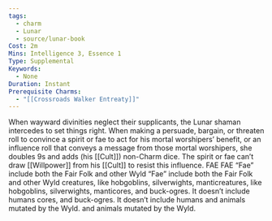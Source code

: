 ```yaml
---
tags:
  - charm
  - Lunar
  - source/lunar-book
Cost: 2m
Mins: Intelligence 3, Essence 1
Type: Supplemental
Keywords:
  - None
Duration: Instant
Prerequisite Charms:
  - "[[Crossroads Walker Entreaty]]"
---
```

When wayward divinities neglect their supplicants, the Lunar shaman intercedes to set things right. When making a persuade, bargain, or threaten roll to convince a spirit or fae to act for his mortal worshipers’ benefit, or an influence roll that conveys a message from those mortal worshipers, she doubles 9s and adds (his [[Cult]]) non-Charm dice. The spirit or fae can’t draw [[Willpower]] from his [[Cult]] to resist this influence. FAE FAE “Fae” include both the Fair Folk and other Wyld “Fae” include both the Fair Folk and other Wyld creatures, like hobgoblins, silverwights, manticreatures, like hobgoblins, silverwights, manticores, and buck-ogres. It doesn’t include humans cores, and buck-ogres. It doesn’t include humans and animals mutated by the Wyld. and animals mutated by the Wyld.